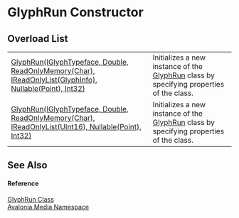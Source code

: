 # GlyphRun Constructor


## Overload List
<table>
<tr>
<td><a href="M_Avalonia_Media_GlyphRun__ctor">GlyphRun(IGlyphTypeface, Double, ReadOnlyMemory(Char), IReadOnlyList(GlyphInfo), Nullable(Point), Int32)</a></td>
<td>Initializes a new instance of the <a href="T_Avalonia_Media_GlyphRun">GlyphRun</a> class by specifying properties of the class.</td>
</tr>
<tr>
<td><a href="M_Avalonia_Media_GlyphRun__ctor_1">GlyphRun(IGlyphTypeface, Double, ReadOnlyMemory(Char), IReadOnlyList(UInt16), Nullable(Point), Int32)</a></td>
<td>Initializes a new instance of the <a href="T_Avalonia_Media_GlyphRun">GlyphRun</a> class by specifying properties of the class.</td>
</tr>
</table>

## See Also


#### Reference
<a href="T_Avalonia_Media_GlyphRun">GlyphRun Class</a>  
<a href="N_Avalonia_Media">Avalonia.Media Namespace</a>  
